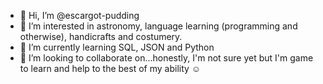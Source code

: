 - 👋 Hi, I’m @escargot-pudding
- 👀 I’m interested in astronomy, language learning (programming and otherwise), handicrafts and costumery.
- 🌱 I’m currently learning SQL, JSON and Python 
- 💞️ I’m looking to collaborate on...honestly, I'm not sure yet but I'm game to learn and help to the best of my ability ☺


<!---
escargot-pudding/escargot-pudding is a ✨ special ✨ repository because its `README.md` (this file) appears on your GitHub profile.
You can click the Preview link to take a look at your changes.
--->
